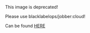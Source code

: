 This image is deprecated! 

Please use blacklabelops/jobber:cloud!

Can be found [HERE](https://github.com/blacklabelops/jobber-cron)
